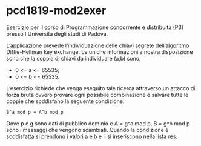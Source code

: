 # pcd1819-mod2exer
Esercizio per il corso di Programmazione concorrente e distribuita (P3) presso l'Università degli studi di Padova.

L’applicazione prevede l’individuazione delle chiavi segrete dell’algoritmo Diffie-Hellman key exchange. Le uniche informazioni a nostra disposizione sono che la coppia di chiavi da individuare (a,b) sono:

- 0 <= a <= 65535;
- 0 <= b <= 65535.

L’esercizio richiede che venga eseguito tale ricerca attraverso un attacco di forza bruta ovvero provare ogni possibile combinazione e salvare tutte le coppie che soddisfano la seguente condizione:

    B^a mod p = A^b mod p

Dove p e g sono dati di pubblico dominio e A = g^a mod p, B = g^b mod p sono i messaggi che vengono scambiati. Quando la condizione è soddisfatta si prendono i valori a e b e li si inseriscono nella lista res.
